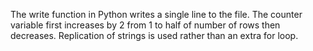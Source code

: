 The write function in Python writes a single line to the file. The counter variable first increases by 2 from 1 to half of number of rows then decreases. Replication of strings is used rather than an extra for loop.
